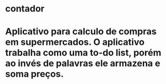 # contador
<h1>
  Aplicativo para calculo de compras em supermercados. O aplicativo trabalha como uma to-do list, porém ao invés de palavras ele armazena e soma preços.
</h1>

